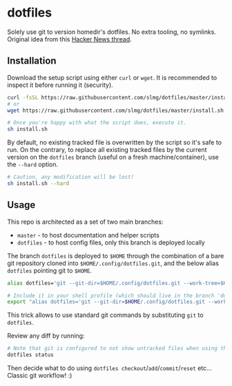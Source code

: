 # dotfiles

Solely use git to version homedir's dotfiles. No extra tooling, no symlinks.
Original idea from this [Hacker News thread](https://news.ycombinator.com/item?id=11070797).

## Installation

Download the setup script using either `curl` or `wget`. It is recommended to inspect it
before running it (security).

```sh
curl -fsSL https://raw.githubusercontent.com/slmg/dotfiles/master/install.sh -o install.sh
# or
wget https://raw.githubusercontent.com/slmg/dotfiles/master/install.sh

# Once you're happy with what the script does, execute it.
sh install.sh
```

By default, no existing tracked file is overwritten by the script so it's safe to run.
On the contrary, to replace all existing tracked files by the current version on the `dotfiles` branch (useful on a fresh machine/container), use the `--hard` option.

```sh
# Caution, any modification will be lost!
sh install.sh --hard
```

## Usage

This repo is architected as a set of two main branches:

* `master` - to host documentation and helper scripts
* `dotfiles` - to host config files, only this branch is deployed locally

The branch `dotfiles` is deployed to `$HOME` through the combination of a bare
git repository cloned into `$HOME/.config/dotfiles.git`, and the below alias `dotfiles`
pointing git to `$HOME`.

```sh
alias dotfiles='git --git-dir=$HOME/.config/dotfiles.git --work-tree=$HOME'

# Include it in your shell profile (which should live in the branch 'dotfiles').
export "alias dotfiles='git --git-dir=$HOME/.config/dotfiles.git --work-tree=$HOME'" >> .bashrc
```

This trick allows to use standard git commands by substituting `git` to `dotfiles`.

Review any diff by running:

```sh
# Note that git is configured to not show untracked files when using this command.
dotfiles status
```

Then decide what to do using `dotfiles checkout`/`add`/`commit`/`reset` etc...
Classic git workflow! :)
